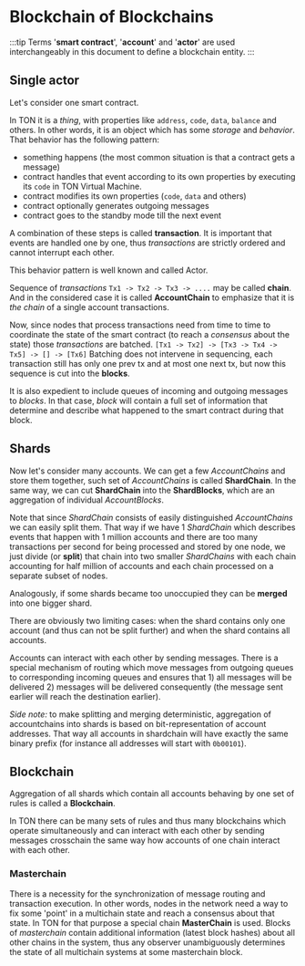# Blockchain of Blockchains


:::tip
Terms '**smart contract**', '**account**' and '**actor**' are used interchangeably in this document to define a blockchain entity.
:::

## Single actor

Let's consider one smart contract.

In TON it is a _thing_, with properties like `address`, `code`, `data`, `balance` and others. In other words, it is an object which has some _storage_ and _behavior_.
That behavior has the following pattern:
* something happens (the most common situation is that a contract gets a message)
* contract handles that event according to its own properties by executing its `code` in TON Virtual Machine.
* contract modifies its own properties (`code`, `data` and others)
* contract optionally generates outgoing messages
* contract goes to the standby mode till the next event

A combination of these steps is called **transaction**. It is important that events are handled one by one, thus _transactions_ are strictly ordered and cannot interrupt each other.

This behavior pattern is well known and called Actor.

Sequence of _transactions_ `Tx1 -> Tx2 -> Tx3 -> ....` may be called **chain**. And in the considered case it is called **AccountChain** to emphasize that it is _the chain_ of a single account transactions.

Now, since nodes that process transactions need from time to time to coordinate the state of the smart contract (to reach a _consensus_ about the state) those _transactions_ are batched.
`[Tx1 -> Tx2] -> [Tx3 -> Tx4 -> Tx5] -> [] -> [Tx6]`
Batching does not intervene in sequencing, each transaction still has only one prev tx and at most one next tx, but now this sequence is cut into the **blocks**. 

It is also expedient to include queues of incoming and outgoing messages to _blocks_. In that case, _block_ will contain a full set of information that determine and describe what happened to the smart contract during that block.

## Shards
Now let's consider many accounts. We can get a few _AccountChains_ and store them together, such set of _AccountChains_ is called **ShardChain**. In the same way, we can cut **ShardChain** into the **ShardBlocks**, which are an aggregation of individual _AccountBlocks_.


Note that since _ShardChain_ consists of easily distinguished _AccountChains_ we can easily split them. That way if we have 1 _ShardChain_ which describes events that happen with 1 million accounts and there are too many transactions per second for being processed and stored by one node, we just divide (or **split**) that chain into two smaller _ShardChains_ with each chain accounting for half million of accounts and each chain processed on a separate subset of nodes.

Analogously, if some shards became too unoccupied they can be **merged** into one bigger shard.

There are obviously two limiting cases: when the shard contains only one account (and thus can not be split further) and when the shard contains all accounts.

Accounts can interact with each other by sending messages. There is a special mechanism of routing which move messages from outgoing queues to corresponding incoming queues and ensures that 1) all messages will be delivered 2) messages will be delivered consequently (the message sent earlier will reach the destination earlier).

_Side note:_ to make splitting and merging deterministic, aggregation of accountchains into shards is based on bit-representation of account addresses. That way all accounts in shardchain will have exactly the same binary prefix (for instance all addresses will start with `0b00101`).

## Blockchain
Aggregation of all shards which contain all accounts behaving by one set of rules is called a **Blockchain**.

In TON there can be many sets of rules and thus many blockchains which operate simultaneously and can interact with each other by sending messages crosschain the same way how accounts of one chain interact with each other.

### Masterchain
There is a necessity for the synchronization of message routing and transaction execution. In other words, nodes in the network need a way to fix some 'point' in a multichain state and reach a consensus about that state. In TON for that purpose a special chain **MasterChain** is used. Blocks of _masterchain_ contain additional information (latest block hashes) about all other chains in the system, thus any observer unambiguously determines the state of all multichain systems at some masterchain block.
